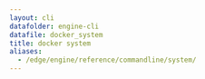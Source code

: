 ```yaml
---
layout: cli
datafolder: engine-cli
datafile: docker_system
title: docker system
aliases:
  - /edge/engine/reference/commandline/system/
---
```

<!--
This page is automatically generated from Docker's source code. If you want to
suggest a change to the text that appears here, open a ticket or pull request
in the source repository on GitHub:

https://github.com/docker/cli
-->

